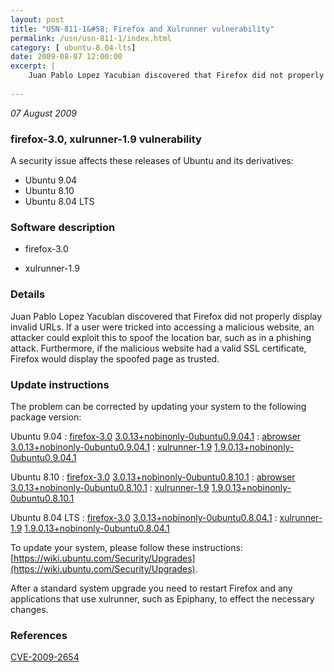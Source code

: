 ```yaml
---
layout: post
title: "USN-811-1&#58; Firefox and Xulrunner vulnerability"
permalink: /usn/usn-811-1/index.html
category: [ ubuntu-8.04-lts]
date: 2009-08-07 12:00:00
excerpt: |
    Juan Pablo Lopez Yacubian discovered that Firefox did not properly display invalid URLs. If a user were tricked into accessing a malicious website, an attacker could exploit this to spoof the location bar, such as in a phishing attack. Furthermore, if the malicious website had a valid SSL certificate, Firefox would display the spoofed page as trusted. 
    
--- 
```

 
 

*07 August 2009*

### firefox-3.0, xulrunner-1.9 vulnerability

A security issue affects these releases of Ubuntu and its derivatives:

* Ubuntu 9.04
* Ubuntu 8.10
* Ubuntu 8.04 LTS

### Software description

* firefox-3.0 

* xulrunner-1.9 

### Details

Juan Pablo Lopez Yacubian discovered that Firefox did not properly display invalid URLs. If a user were tricked into accessing a malicious website, an attacker could exploit this to spoof the location bar, such as in a phishing attack. Furthermore, if the malicious website had a valid SSL certificate, Firefox would display the spoofed page as trusted. 

### Update instructions

The problem can be corrected by updating your system to the following package version:

Ubuntu 9.04
 : [firefox-3.0](https://launchpad.net/ubuntu/+source/firefox-3.0) <span> [3.0.13+nobinonly-0ubuntu0.9.04.1](https://launchpad.net/ubuntu/+source/firefox-3.0/3.0.13+nobinonly-0ubuntu0.9.04.1) </span> 
 : [abrowser](https://launchpad.net/ubuntu/+source/firefox-3.0) <span> [3.0.13+nobinonly-0ubuntu0.9.04.1](https://launchpad.net/ubuntu/+source/firefox-3.0/3.0.13+nobinonly-0ubuntu0.9.04.1) </span> 
 : [xulrunner-1.9](https://launchpad.net/ubuntu/+source/xulrunner-1.9) <span> [1.9.0.13+nobinonly-0ubuntu0.9.04.1](https://launchpad.net/ubuntu/+source/xulrunner-1.9/1.9.0.13+nobinonly-0ubuntu0.9.04.1) </span> 

Ubuntu 8.10
 : [firefox-3.0](https://launchpad.net/ubuntu/+source/firefox-3.0) <span> [3.0.13+nobinonly-0ubuntu0.8.10.1](https://launchpad.net/ubuntu/+source/firefox-3.0/3.0.13+nobinonly-0ubuntu0.8.10.1) </span> 
 : [abrowser](https://launchpad.net/ubuntu/+source/firefox-3.0) <span> [3.0.13+nobinonly-0ubuntu0.8.10.1](https://launchpad.net/ubuntu/+source/firefox-3.0/3.0.13+nobinonly-0ubuntu0.8.10.1) </span> 
 : [xulrunner-1.9](https://launchpad.net/ubuntu/+source/xulrunner-1.9) <span> [1.9.0.13+nobinonly-0ubuntu0.8.10.1](https://launchpad.net/ubuntu/+source/xulrunner-1.9/1.9.0.13+nobinonly-0ubuntu0.8.10.1) </span> 

Ubuntu 8.04 LTS
 : [firefox-3.0](https://launchpad.net/ubuntu/+source/firefox-3.0) <span> [3.0.13+nobinonly-0ubuntu0.8.04.1](https://launchpad.net/ubuntu/+source/firefox-3.0/3.0.13+nobinonly-0ubuntu0.8.04.1) </span> 
 : [xulrunner-1.9](https://launchpad.net/ubuntu/+source/xulrunner-1.9) <span> [1.9.0.13+nobinonly-0ubuntu0.8.04.1](https://launchpad.net/ubuntu/+source/xulrunner-1.9/1.9.0.13+nobinonly-0ubuntu0.8.04.1) </span> 

To update your system, please follow these instructions: [https://wiki.ubuntu.com/Security/Upgrades](https://wiki.ubuntu.com/Security/Upgrades).

After a standard system upgrade you need to restart Firefox and any applications that use xulrunner, such as Epiphany, to effect the necessary changes. 

### References

 
 [CVE-2009-2654](http://people.ubuntu.com/~ubuntu-security/cve/CVE-2009-2654)
 


